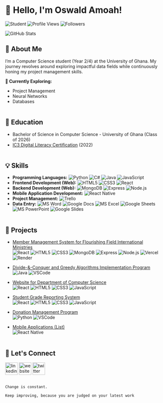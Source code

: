 # 🌟 Hello, I'm Oswald Amoah!
![Student](https://img.shields.io/badge/Student%20🎓-darkblue)
![Profile Views](https://komarev.com/ghpvc/?username=oswaldamoah&label=Profile%20Views&color=blue) 
![Followers](https://img.shields.io/github/followers/oswaldamoah?style=curved-square&label=Followers&color=blue)

![GitHub Stats](https://github-readme-stats.vercel.app/api?username=oswaldamoah&hide=issues&show_icons=true&theme=holi)   



## 🚀 About Me
I’m a Computer Science student (Year 2/4) at the University of Ghana. My journey revolves around exploring impactful data fields while continuously honing my project management skills.

**🔭 Currently Exploring:** 
- Project Management
- Neural Networks
- Databases
<br /><br />


## 🏫 Education
- Bachelor of Science in Computer Science - University of Ghana  (Class of 2026)
- [IC3 Digital Literacy Certification](https://www.credly.com/users/oswald-amoah)  (2022)
<br /><br />


## 💡 Skills
- **Programming Languages:** ![Python](https://img.shields.io/badge/Python-3776AB?style=curved-square&logo=python&logoColor=white) ![C#](https://img.shields.io/badge/C%23-239120?style=curved-square&logo=c-sharp&logoColor=white) ![Java](https://img.shields.io/badge/Java-007396?style=curved-square&logo=java&logoColor=white) ![JavaScript](https://img.shields.io/badge/JavaScript-F7DF1E?style=curved-square&logo=javascript&logoColor=black)
- **Frontend Development (Web):** ![HTML5](https://img.shields.io/badge/HTML5-E34F26?style=curved-square&logo=html5&logoColor=white) ![CSS3](https://img.shields.io/badge/CSS3-1572B6?style=curved-square&logo=css3&logoColor=white) ![React](https://img.shields.io/badge/React-61DAFB?style=curved-square&logo=react&logoColor=black)
- **Backend Development (Web):** ![MongoDB](https://img.shields.io/badge/MongoDB-47A248?style=curved-square&logo=mongodb&logoColor=white) ![Express](https://img.shields.io/badge/Express.js-000000?style=curved-square&logo=express&logoColor=white) ![Node.js](https://img.shields.io/badge/Node.js-339933?style=curved-square&logo=node.js&logoColor=white)
- **Mobile Application Development:** ![React Native](https://img.shields.io/badge/React_Native-20232A?style=curved-square&logo=react&logoColor=61DAFB)
- **Project Management:** ![Trello](https://img.shields.io/badge/Trello-0052CC?style=curved-square&logo=trello&logoColor=white)
- **Data Entry:** ![MS Word](https://img.shields.io/badge/MS_Word-2B5797?style=curved-square&logo=microsoft-word&logoColor=white) ![Google Docs](https://img.shields.io/badge/Google_Docs-4285F4?style=curved-square&logo=google-docs&logoColor=white) ![MS Excel](https://img.shields.io/badge/MS_Excel-217346?style=curved-square&logo=microsoft-excel&logoColor=white) ![Google Sheets](https://img.shields.io/badge/Google_Sheets-34A853?style=curved-square&logo=google-sheets&logoColor=white) ![MS PowerPoint](https://img.shields.io/badge/MS_PowerPoint-B7472A?style=curved-square&logo=microsoft-powerpoint&logoColor=white) ![Google Slides](https://img.shields.io/badge/Google_Slides-FF6F00?style=curved-square&logo=google-slides&logoColor=white)
<br /><br />


## 🎯 Projects
- [Member Management System for Flourishing Field International Ministries](https://github.com/oswaldamoah/MMS)  
  ![React](https://img.shields.io/badge/React-61DAFB?style=curved-square&logo=react&logoColor=black) ![HTML5](https://img.shields.io/badge/HTML5-E34F26?style=curved-square&logo=html5&logoColor=white) ![CSS3](https://img.shields.io/badge/CSS3-1572B6?style=curved-square&logo=css3&logoColor=white) ![MongoDB](https://img.shields.io/badge/MongoDB-47A248?style=curved-square&logo=mongodb&logoColor=white) ![Express](https://img.shields.io/badge/Express.js-000000?style=curved-square&logo=express&logoColor=white) ![Node.js](https://img.shields.io/badge/Node.js-339933?style=curved-square&logo=node.js&logoColor=white) ![Vercel](https://img.shields.io/badge/Vercel-000000?style=curved-square&logo=vercel&logoColor=white) ![Render](https://img.shields.io/badge/Render-1B1F23?style=curved-square&logo=render&logoColor=white)
  
- [Divide-&-Conquer and Greedy Algorithms Implementation Program](https://github.com/oswaldamoah/DnC-Greedy)  
  ![Java](https://img.shields.io/badge/Java-007396?style=curved-square&logo=java&logoColor=white) ![VSCode](https://img.shields.io/badge/VSCode-007ACC?style=curved-square&logo=visual-studio-code&logoColor=white)

- [Website for Department of Computer Science](https://github.com/oswaldamoah/11046928_DCIT_205_IA)  
  ![React](https://img.shields.io/badge/React-61DAFB?style=curved-square&logo=react&logoColor=black) ![HTML5](https://img.shields.io/badge/HTML5-E34F26?style=curved-square&logo=html5&logoColor=white) ![CSS3](https://img.shields.io/badge/CSS3-1572B6?style=curved-square&logo=css3&logoColor=white) ![JavaScript](https://img.shields.io/badge/JavaScript-F7DF1E?style=curved-square&logo=javascript&logoColor=black)

- [Student Grade Reporting System](https://github.com/oswaldamoah/UG-GradeReport/)  
  ![React](https://img.shields.io/badge/React-61DAFB?style=curved-square&logo=react&logoColor=black) ![HTML5](https://img.shields.io/badge/HTML5-E34F26?style=curved-square&logo=html5&logoColor=white) ![CSS3](https://img.shields.io/badge/CSS3-1572B6?style=curved-square&logo=css3&logoColor=white) ![JavaScript](https://img.shields.io/badge/JavaScript-F7DF1E?style=curved-square&logo=javascript&logoColor=black)

- [Donation Management Program](https://github.com/oswaldamoah/donations)  
  ![Python](https://img.shields.io/badge/Python-3776AB?style=curved-square&logo=python&logoColor=white) ![VSCode](https://img.shields.io/badge/VSCode-007ACC?style=curved-square&logo=visual-studio-code&logoColor=white)

- [Mobile Applications (List)](https://github.com/stars/oswaldamoah/lists/mobile-applications)    
  ![React Native](https://img.shields.io/badge/React_Native-20232A?style=curved-square&logo=react&logoColor=61DAFB)
<br /><br />


## 🤝 Let's Connect
[<img src='https://cdn.jsdelivr.net/npm/simple-icons@3.0.1/icons/linkedin.svg' alt='linkedin' height='40'>](https://www.linkedin.com/in/oswaldamoah//)  [<img src='https://cdn.jsdelivr.net/npm/simple-icons@3.0.1/icons/icloud.svg' alt='website' height='40'>](https://lnk.bio/oswaldamoah)  [<img src='https://cdn.jsdelivr.net/npm/simple-icons@3.0.1/icons/twitter.svg' alt='twitter' height='40'>](https://x.com/oswald_amoah)

## 
``Change is constant.``

``Keep improving, because you are judged on your latest work``
